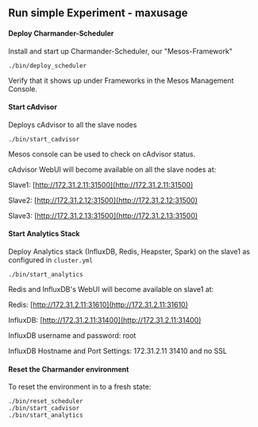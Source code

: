 Run simple Experiment - maxusage
--------------------------------

#### Deploy Charmander-Scheduler

Install and start up Charmander-Scheduler, our "Mesos-Framework"

```
./bin/deploy_scheduler
```

Verify that it shows up under Frameworks in the Mesos Management Console.


#### Start cAdvisor

Deploys cAdvisor to all the slave nodes

    ./bin/start_cadvisor

Mesos console can be used to check on cAdvisor status.

cAdvisor WebUI will become available on all the slave nodes at:

Slave1: [http://172.31.2.11:31500](http://172.31.2.11:31500)

Slave2: [http://172.31.2.12:31500](http://172.31.2.12:31500)

Slave3: [http://172.31.2.13:31500](http://172.31.2.13:31500)


#### Start Analytics Stack

Deploy Analytics stack (InfluxDB, Redis, Heapster, Spark) on the slave1 as configured in `cluster.yml`

    ./bin/start_analytics

Redis and InfluxDB's WebUI will become available on slave1 at:

Redis: [http://172.31.2.11:31610](http://172.31.2.11:31610)

InfluxDB: [http://172.31.2.11:31400](http://172.31.2.11:31400)

InfluxDB username and password: root

InfluxDB Hostname and Port Settings: 172.31.2.11 31410 and no SSL


#### Reset the Charmander environment

To reset the environment in to a fresh state:

```
./bin/reset_scheduler
./bin/start_cadvisor
./bin/start_analytics
```



